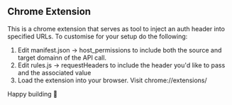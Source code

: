 ## Chrome Extension

This is a chrome extension that serves as tool to inject an auth header into specified URLs. To customise for your setup do the following:

1. Edit manifest.json -> host_permissions to include both the source and target domainn of the API call.
2. Edit rules.js -> requestHeaders to include the header you'd like to pass and the associated value
3. Load the extension into your browser. Visit chrome://extensions/

Happy building 👷
